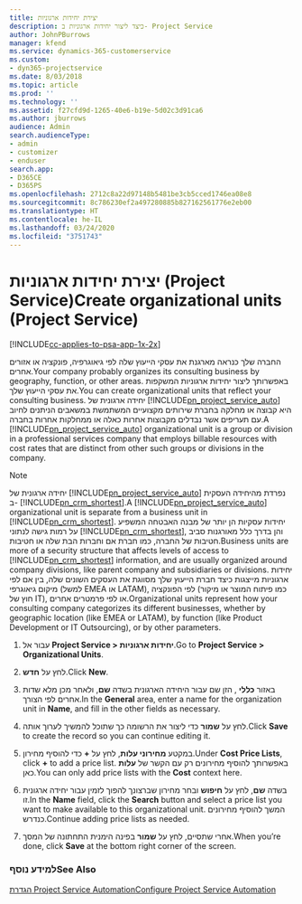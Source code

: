 ```yaml
---
title: יצירת יחידות ארגוניות
description: כיצד ליצור יחידות ארגוניות ב- Project Service
author: JohnPBurrows
manager: kfend
ms.service: dynamics-365-customerservice
ms.custom:
- dyn365-projectservice
ms.date: 8/03/2018
ms.topic: article
ms.prod: ''
ms.technology: ''
ms.assetid: f27cfd9d-1265-40e6-b19e-5d02c3d91ca6
ms.author: jburrows
audience: Admin
search.audienceType:
- admin
- customizer
- enduser
search.app:
- D365CE
- D365PS
ms.openlocfilehash: 2712c8a22d97148b5481be3cb5cced1746ea08e8
ms.sourcegitcommit: 8c786230ef2a497280885b827162561776e2eb00
ms.translationtype: HT
ms.contentlocale: he-IL
ms.lasthandoff: 03/24/2020
ms.locfileid: "3751743"
---
```

# <a name="create-organizational-units-project-service"></a><span data-ttu-id="c6daf-103">יצירת יחידות ארגוניות (Project Service)</span><span class="sxs-lookup"><span data-stu-id="c6daf-103">Create organizational units (Project Service)</span></span>

[!INCLUDE[cc-applies-to-psa-app-1x-2x](../includes/cc-applies-to-psa-app-1x-2x.md)]

<span data-ttu-id="c6daf-104">החברה שלך כנראה מארגנת את עסקי הייעוץ שלה לפי גיאוגרפיה, פונקציה או אזורים אחרים.</span><span class="sxs-lookup"><span data-stu-id="c6daf-104">Your company probably organizes its consulting business by geography, function, or other areas.</span></span> <span data-ttu-id="c6daf-105">באפשרותך ליצור יחידות ארגוניות המשקפות את עסקי הייעוץ שלך.</span><span class="sxs-lookup"><span data-stu-id="c6daf-105">You can create organizational units that reflect your consulting business.</span></span> <span data-ttu-id="c6daf-106">יחידה ארגונית של [!INCLUDE[pn_project_service_auto](../includes/pn-project-service-auto.md)] היא קבוצה או מחלקה בחברת שירותים מקצועיים המשתמשת במשאבים הניתנים לחיוב עם תעריפים אשר נבדלים מקבוצות אחרות כאלה או ממחלקות אחרות בחברה.</span><span class="sxs-lookup"><span data-stu-id="c6daf-106">A [!INCLUDE[pn_project_service_auto](../includes/pn-project-service-auto.md)] organizational unit is a group or division in a professional services company that employs billable resources with cost rates that are distinct from other such groups or divisions in the company.</span></span>  
  
> [!NOTE]
>  <span data-ttu-id="c6daf-107">יחידה ארגונית של [!INCLUDE[pn_project_service_auto](../includes/pn-project-service-auto.md)] נפרדת מהיחידה העסקית ב- [!INCLUDE[pn_crm_shortest](../includes/pn-crm-shortest.md)].</span><span class="sxs-lookup"><span data-stu-id="c6daf-107">A [!INCLUDE[pn_project_service_auto](../includes/pn-project-service-auto.md)] organizational unit is separate from a business unit in [!INCLUDE[pn_crm_shortest](../includes/pn-crm-shortest.md)].</span></span> <span data-ttu-id="c6daf-108">יחידות עסקיות הן יותר של מבנה האבטחה המשפיע על רמות גישה לנתוני [!INCLUDE[pn_crm_shortest](../includes/pn-crm-shortest.md)], והן בדרך כלל מאורגנות סביב חטיבות של החברה, כמו חברת אם וחברות הבת שלה או חטיבות.</span><span class="sxs-lookup"><span data-stu-id="c6daf-108">Business units are more of a security structure that affects levels of access to [!INCLUDE[pn_crm_shortest](../includes/pn-crm-shortest.md)] information, and are usually organized around company divisions, like parent company and subsidiaries or divisions.</span></span> <span data-ttu-id="c6daf-109">יחידות ארגוניות מייצגות כיצד חברת הייעוץ שלך מסווגת את העסקים השונים שלה, בין אם לפי מיקום גיאוגרפי (למשל EMEA או LATAM), לפי הפונקציה (כמו פיתוח המוצר או מיקור חוץ של IT), או לפי פרמטרים אחרים.</span><span class="sxs-lookup"><span data-stu-id="c6daf-109">Organizational units represent how your consulting company categorizes its different businesses, whether by geographic location (like EMEA or LATAM), by function (like Product Development or IT Outsourcing), or by other parameters.</span></span>  
  
1.  <span data-ttu-id="c6daf-110">עבור אל **Project Service > יחידות ארגוניות**.</span><span class="sxs-lookup"><span data-stu-id="c6daf-110">Go to **Project Service > Organizational Units**.</span></span>  
  
2.  <span data-ttu-id="c6daf-111">לחץ על **חדש**.</span><span class="sxs-lookup"><span data-stu-id="c6daf-111">Click **New**.</span></span>  
  
3.  <span data-ttu-id="c6daf-112">באזור **כללי** , הזן שם עבור היחידה הארגונית בשדה **שם**, ולאחר מכן מלא שדות אחרים לפי הצורך.</span><span class="sxs-lookup"><span data-stu-id="c6daf-112">In the **General** area, enter a name for the organization unit in **Name**, and fill in the other fields as necessary.</span></span>  
  
4.  <span data-ttu-id="c6daf-113">לחץ על **שמור** כדי ליצור את הרשומה כך שתוכל להמשיך לערוך אותה.</span><span class="sxs-lookup"><span data-stu-id="c6daf-113">Click **Save** to create the record so you can continue editing it.</span></span>  
  
5.  <span data-ttu-id="c6daf-114">במקטע **מחירוני עלות**, לחץ על **+** כדי להוסיף מחירון.</span><span class="sxs-lookup"><span data-stu-id="c6daf-114">Under **Cost Price Lists**, click **+** to add a price list.</span></span> <span data-ttu-id="c6daf-115">באפשרותך להוסיף מחירונים רק עם הקשר של **עלות** כאן.</span><span class="sxs-lookup"><span data-stu-id="c6daf-115">You can only add price lists with the **Cost** context here.</span></span>  
  
6.  <span data-ttu-id="c6daf-116">בשדה **שם**, לחץ על **חיפוש** ובחר מחירון שברצונך להפוך לזמין עבור יחידה ארגונית זו.</span><span class="sxs-lookup"><span data-stu-id="c6daf-116">In the **Name** field, click the **Search** button and select a price list you want to make available to this organizational unit.</span></span> <span data-ttu-id="c6daf-117">המשך להוסיף מחירונים כנדרש.</span><span class="sxs-lookup"><span data-stu-id="c6daf-117">Continue adding price lists as needed.</span></span>  
  
7.  <span data-ttu-id="c6daf-118">אחרי שתסיים, לחץ על **שמור** בפינה הימנית התחתונה של המסך.</span><span class="sxs-lookup"><span data-stu-id="c6daf-118">When you’re done, click **Save** at the bottom right corner of the screen.</span></span>  
  
### <a name="see-also"></a><span data-ttu-id="c6daf-119">למידע נוסף</span><span class="sxs-lookup"><span data-stu-id="c6daf-119">See Also</span></span>  
 [<span data-ttu-id="c6daf-120">הגדרת Project Service Automation</span><span class="sxs-lookup"><span data-stu-id="c6daf-120">Configure Project Service Automation</span></span>](../project-service/configure.md)
